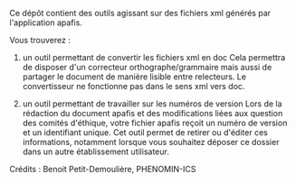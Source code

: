 Ce dépôt contient des outils agissant sur des fichiers xml générés par l'application apafis.

Vous trouverez :

1) un outil permettant de convertir les fichiers xml en doc
Cela permettra de disposer d'un correcteur orthographe/grammaire mais aussi de partager le document de manière lisible entre relecteurs.
Le convertisseur ne fonctionne pas dans le sens xml vers doc.

2) un outil permettant de travailler sur les numéros de version
Lors de la rédaction du document apafis et des modifications liées aux question des comités d'éthique, votre fichier apafis reçoit un numéro de version et un identifiant unique.
Cet outil permet de retirer ou d'éditer ces informations, notamment lorsque vous souhaitez déposer ce dossier dans un autre établissement utilisateur.

Crédits : Benoit Petit-Demoulière, PHENOMIN-ICS 
